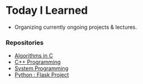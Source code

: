 # Today I Learned
* Organizing currently ongoing projects & lectures. 

### Repositories 
* [Algorithms in C](https://github.com/SaraHan774/algorithms_c/tree/master/today_i_learned)
* [C++ Programming](https://github.com/SaraHan774/practice_cpp/tree/master/today_i_learned)
* [System Programming](https://github.com/SaraHan774/system_programming)
* [Python : Flask Project](https://github.com/SaraHan774/project_flask)
